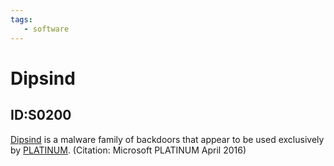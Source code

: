```yaml
---
tags:
   - software
---
```

# Dipsind
## ID:S0200
[Dipsind](software/S0200) is a malware family of backdoors that appear to be used exclusively by [PLATINUM](groups/G0068). (Citation: Microsoft PLATINUM April 2016)
